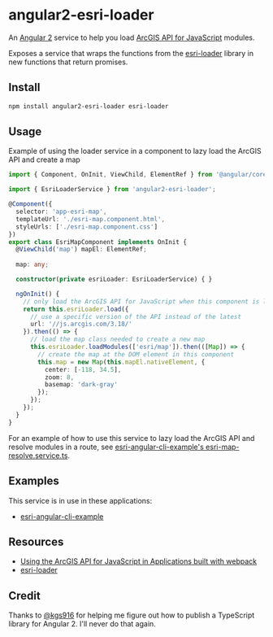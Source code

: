 # angular2-esri-loader
An [Angular 2](https://angular.io/) service to help you load [ArcGIS API for JavaScript](https://developers.arcgis.com/javascript/) modules. 

Exposes a service that wraps the functions from the [esri-loader](https://github.com/tomwayson/esri-loader) library in new functions that return promises. 

## Install
```bash
npm install angular2-esri-loader esri-loader
```

## Usage
Example of using the loader service in a component to lazy load the ArcGIS API and create a map

```ts
import { Component, OnInit, ViewChild, ElementRef } from '@angular/core';

import { EsriLoaderService } from 'angular2-esri-loader';

@Component({
  selector: 'app-esri-map',
  templateUrl: './esri-map.component.html',
  styleUrls: ['./esri-map.component.css']
})
export class EsriMapComponent implements OnInit {
  @ViewChild('map') mapEl: ElementRef;
  
  map: any;

  constructor(private esriLoader: EsriLoaderService) { }

  ngOnInit() {
    // only load the ArcGIS API for JavaScript when this component is loaded
    return this.esriLoader.load({
      // use a specific version of the API instead of the latest
      url: '//js.arcgis.com/3.18/'
    }).then(() => {
      // load the map class needed to create a new map
      this.esriLoader.loadModules(['esri/map']).then(([Map]) => {
        // create the map at the DOM element in this component
        this.map = new Map(this.mapEl.nativeElement, {
          center: [-118, 34.5],
          zoom: 8,
          basemap: 'dark-gray'
        });
      });
    });
  }
}
```

For an example of how to use this service to lazy load the ArcGIS API and resolve modules in a route, see 
[esri-angular-cli-example's esri-map-resolve.service.ts](https://github.com/tomwayson/esri-angular-cli-example/blob/ab4540912904cf78ccfd904fb3bfa4c69b4aa1da/src/app/esri-map/esri-map-resolve.service.ts).

## Examples
This service is in use in these applications:
- [esri-angular-cli-example](https://github.com/tomwayson/esri-angular-cli-example)

## Resources
* [Using the ArcGIS API for JavaScript in Applications built with webpack](http://tomwayson.com/2016/11/27/using-the-arcgis-api-for-javascript-in-applications-built-with-webpack/)
* [esri-loader](https://github.com/tomwayson/esri-loader)

## Credit
Thanks to [@kgs916](https://github.com/kgs916) for helping me figure out how to publish a TypeScript library for Angular 2. I'll never do that again.
